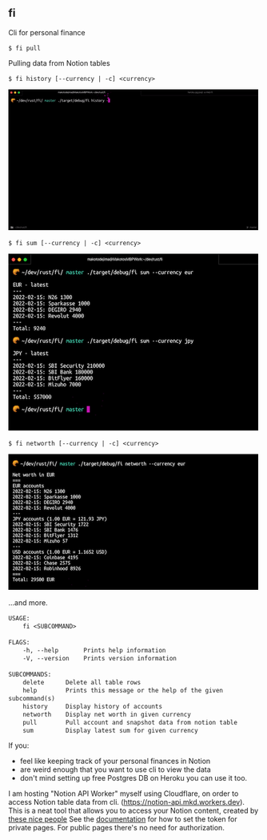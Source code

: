 ## fi

Cli for personal finance

```
$ fi pull
```
Pulling data from Notion tables

```
$ fi history [--currency | -c] <currency>
```
![fi history](./assets/history_500.gif)

```
$ fi sum [--currency | -c] <currency>
```
![fi sum](./assets/sum.png)

```
$ fi networth [--currency | -c] <currency>
```
![fi networth](./assets/networth.png)

…and more.

```
USAGE:
    fi <SUBCOMMAND>

FLAGS:
    -h, --help       Prints help information
    -V, --version    Prints version information

SUBCOMMANDS:
    delete      Delete all table rows
    help        Prints this message or the help of the given subcommand(s)
    history     Display history of accounts
    networth    Display net worth in given currency
    pull        Pull account and snapshot data from notion table
    sum         Display latest sum for given currency
```

If you:

- feel like keeping track of your personal finances in Notion
- are weird enough that you want to use cli to view the data
- don't mind setting up free Postgres DB on Heroku
  you can use it too.

I am hosting "Notion API Worker" myself using Cloudflare, on order to access Notion table data from cli. (https://notion-api.mkd.workers.dev).
This is a neat tool that allows you to access your Notion content, created by [these nice people](https://github.com/splitbee/notion-api-worker)
See the [documentation](https://github.com/splitbee/notion-api-worker) for how to set the token for private pages. For public pages there's no need for authorization.
